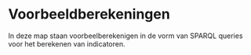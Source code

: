 # Voorbeeldberekeningen
In deze map staan voorbeelberekenigen in de vorm van SPARQL queries voor het berekenen van indicatoren.